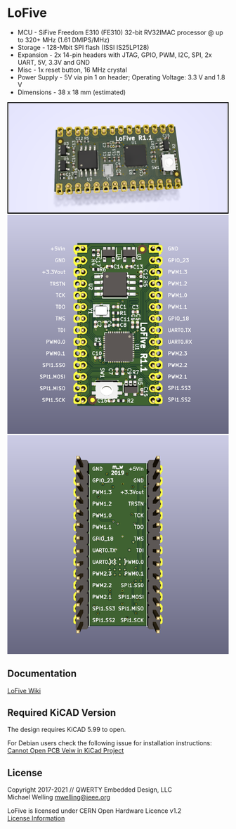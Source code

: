 # LoFive

- MCU - SiFive Freedom E310 (FE310) 32-bit RV32IMAC processor @ up to 320+ MHz (1.61 DMIPS/MHz)
- Storage - 128-Mbit SPI flash (ISSI IS25LP128)
- Expansion - 2x 14-pin headers with JTAG, GPIO, PWM, I2C, SPI, 2x UART, 5V, 3.3V and GND
- Misc - 1x reset button, 16 MHz crystal
- Power Supply - 5V via pin 1 on header; Operating Voltage: 3.3 V and 1.8 V
- Dimensions - 38 x 18 mm (estimated)

![alt tag](https://github.com/mwelling/lofive/raw/master/lofive.png)
![alt tag](https://github.com/mwelling/lofive/raw/master/front.png)
![alt tag](https://github.com/mwelling/lofive/raw/master/back.png)

## Documentation
[LoFive Wiki](https://github.com/mwelling/lofive/wiki)

## Required KiCAD Version
The design requires KiCAD 5.99 to open.

For Debian users check the following issue for installation instructions:
[Cannot Open PCB Veiw in KiCad Project](https://github.com/mwelling/lofive/issues/10)


## License
Copyright 2017-2021 // QWERTY Embedded Design, LLC<br>
Michael Welling <mwelling@ieee.org><br>

LoFive is licensed under CERN Open Hardware Licence v1.2<br>
[License Information](https://www.ohwr.org/licenses/cern-ohl/license_versions/v1.2)

